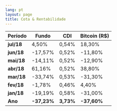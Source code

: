 ```yaml
---
lang: pt
layout: page
title: Cota & Rentabilidade
---
```


Período | Fundo | CDI | Bitcoin (R$)
---|---|---|---
**jul/18** | 4,50% | 0,54% | 18,30%
**jun/18** | -17,57% | 0,52% | -11,80%
**mai/18** | -14,11% | 0,52% | -12,90%
**abr/18** | 61,16% | 0,52% | 38,80%
**mar/18** | -33,74% | 0,53% | -31,30%  
**fev/18** | -1,78% | 0,46% | 4,40%
**jan/18** | -19,19% | 0,58% | -31,00%  
**Ano**  | **-37,23%** | **3,73%** | **-37,60%**
